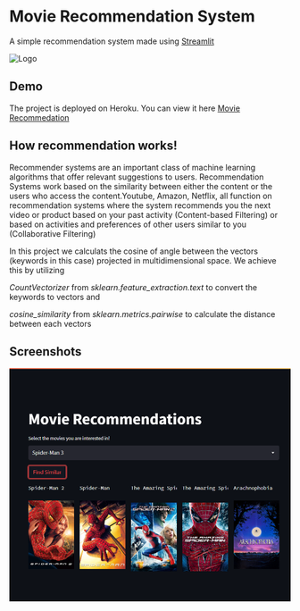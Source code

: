 
# Movie Recommendation System
A simple recommendation system made using [Streamlit](https://docs.streamlit.io/)


![Logo](https://cdn.pixabay.com/photo/2017/06/02/22/01/dog-2367414_960_720.png)


## Demo

The project is deployed on Heroku. You can view it here [Movie Recommedation](https://shsnews.org/wp-content/uploads/2016/02/Movie-Night.jpg)


## How recommendation works!

Recommender systems are an important class of machine learning algorithms that offer relevant suggestions to users. Recommendation Systems work based on the similarity between either the content or the users who access the content.Youtube, Amazon, Netflix, all function on recommendation systems where the system recommends you the next video or product based on your past activity (Content-based Filtering) or based on activities and preferences of other users similar to you (Collaborative Filtering)

In this project we calculats the cosine of angle between the vectors (keywords in this case) projected in multidimensional space.
We achieve this by utilizing

*CountVectorizer* from *sklearn.feature_extraction.text* to convert the keywords to vectors and

*cosine_similarity* from *sklearn.metrics.pairwise* to calculate the distance between each vectors




## Screenshots

![screenshot](https://github.com/iamnandhu/Movie-recommender-system/blob/master/Screenshot.png)

